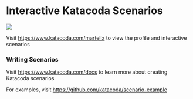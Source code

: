 # Interactive Katacoda Scenarios

[![](http://shields.katacoda.com/katacoda/martellx/count.svg)](https://www.katacoda.com/martellx "Get your profile on Katacoda.com")

Visit https://www.katacoda.com/martellx to view the profile and interactive scenarios

### Writing Scenarios
Visit https://www.katacoda.com/docs to learn more about creating Katacoda scenarios

For examples, visit https://github.com/katacoda/scenario-example
